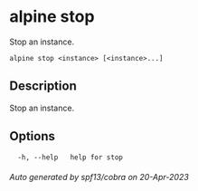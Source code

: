 # alpine stop

Stop an instance.

```
alpine stop <instance> [<instance>...]
```

## Description

Stop an instance.

## Options

```
  -h, --help   help for stop
```

###### Auto generated by spf13/cobra on 20-Apr-2023
